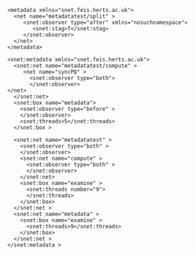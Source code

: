 
    <metadata xmlns="snet.feis.herts.ac.uk">
      <net name="metadatatest/split" >
         <snet:observer type="after" xmlns="nosuchnamespace">
            <snet:stag>T</snet:stag>
         </snet:observer>
      </net>
    </metadata>

    <snet:metadata xmlns="snet.feis.herts.ac.uk">
      <snet:net name="metadatatest/compute" >
    	 <net name="syncPQ" >
           <snet:observer type="both">
           </snet:observer>
   	</net>
      </snet:net>
      <snet:box name="metadata">
        <snet:observer type="before" >
        </snet:observer>
        <snet:threads>5</snet:threads> 
      </snet:box >

      <snet:net name="metadatatest" >
        <snet:observer type="both" >
        </snet:observer>
        <snet:net name="compute" >
          <snet:observer type="both" >
          </snet:observer>
        </snet:net>
        <snet:box name="examine" >
          <snet:threads number="9">
          </snet:threads> 
        </snet:box>
      </snet:net >
      <snet:net name="metadata" >
        <snet:box name="examine" >
          <snet:threads>9</snet:threads> 
        </snet:box>
      </snet:net >
    </snet:metadata >
